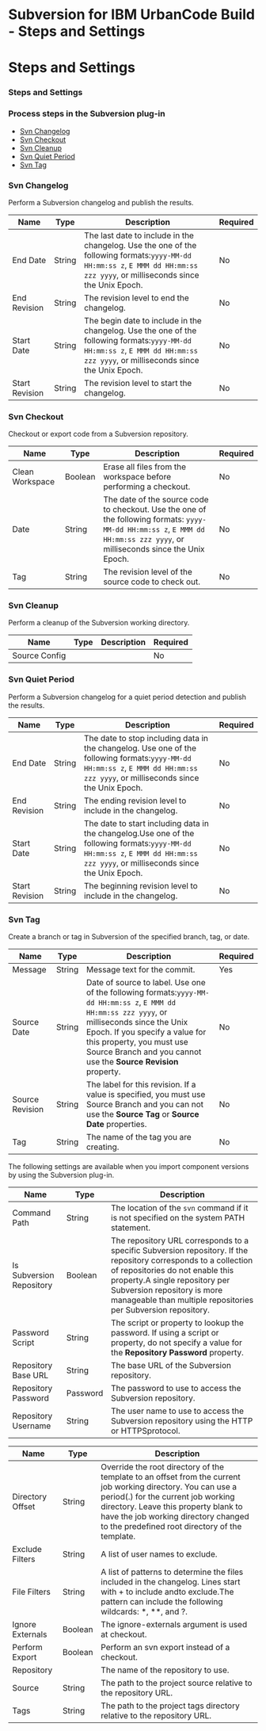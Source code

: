 
Subversion for IBM UrbanCode Build - Steps and Settings
=======================================================

# Steps and Settings


### Steps and Settings




### Process steps in the Subversion plug-in

* [Svn Changelog](#svn_changelog)
* [Svn Checkout](#svn_checkout)
* [Svn Cleanup](#svn_cleanup)
* [Svn Quiet Period](#svn_quiet_period)
* [Svn Tag](#svn_tag)


### Svn Changelog

Perform a Subversion changelog and publish the results.


| Name | Type | Description                                                                                                          | Required |
| ---- | ---- | -------------------------------------------------------------------------------------------------------------------- | -------- |
| End Date | String | The last date to include in the changelog. Use the one of the following formats:`yyyy-MM-dd HH:mm:ss z`, `E MMM dd HH:mm:ss zzz yyyy`, or milliseconds since the Unix Epoch. | No |
| End Revision | String | The revision level to end the changelog. | No |
| Start Date | String | The begin date to include in the changelog. Use the one of the following formats:`yyyy-MM-dd HH:mm:ss z`, `E MMM dd HH:mm:ss zzz yyyy`, or milliseconds since the Unix Epoch. | No |
| Start Revision | String | The revision level to start the changelog. | No |

### Svn Checkout

Checkout or export code from a Subversion repository.


| Name | Type | Description                                                                                                          | Required |
| ---- | ---- | -------------------------------------------------------------------------------------------------------------------- | -------- |
| Clean Workspace | Boolean | Erase all files from the workspace before performing a checkout. | No |
| Date | String | The date of the source code to checkout. Use the one of the following formats: `yyyy-MM-dd HH:mm:ss z`, `E MMM dd HH:mm:ss zzz yyyy`, or milliseconds since the Unix Epoch. | No |
| Tag | String | The revision level of the source code to check out. | No |

### Svn Cleanup

Perform a cleanup of the Subversion working directory.



| Name | Type | Description                                                                                                          | Required |
| ---- | ---- | -------------------------------------------------------------------------------------------------------------------- | -------- |
| Source Config |  |  | No |

### Svn Quiet Period

Perform a Subversion changelog for a quiet period detection and publish the results.



| Name | Type | Description                                                                                                          | Required |
| ---- | ---- | -------------------------------------------------------------------------------------------------------------------- | -------- |
| End Date | String | The date to stop including data in the changelog. Use one of the following formats:`yyyy-MM-dd HH:mm:ss z`, `E MMM dd HH:mm:ss zzz yyyy`, or milliseconds since the Unix Epoch. | No |
| End Revision | String | The ending revision level to include in the changelog. | No |
| Start Date | String | The date to start including data in the changelog.Use one of the following formats:`yyyy-MM-dd HH:mm:ss z`, `E MMM dd HH:mm:ss zzz yyyy`, or milliseconds since the Unix Epoch. | No |
| Start Revision | String | The beginning revision level to include in the changelog. | No |

### Svn Tag

Create a branch or tag in Subversion of the specified branch, tag, or date.



| Name | Type | Description                                                                                                          | Required |
| ---- | ---- | -------------------------------------------------------------------------------------------------------------------- | -------- |
| Message | String | Message text for the commit. | Yes |
| Source Date | String | Date of source to label. Use one of the following formats:`yyyy-MM-dd HH:mm:ss z`, `E MMM dd HH:mm:ss zzz yyyy`, or milliseconds since the Unix Epoch. If you specify a value for this property, you must use Source Branch and you cannot use the **Source Revision** property. | No |
| Source Revision | String | The label for this revision. If a value is specified, you must use Source Branch and you can not use the **Source Tag** or **Source Date** properties. | No |
| Tag | String | The name of the tag you are creating. | No |


The following settings are available when you import component versions by using the Subversion plug-in.


| Name | Type | Description |
| --- | --- | --- |
| Command Path | String | The location of the `svn` command if it is not specified on the system PATH statement. |
| Is Subversion Repository | Boolean | The repository URL corresponds to a specific Subversion repository. If the repository corresponds to a collection of repositories do not enable this property.A single repository per Subversion repository is more manageable than multiple repositories per Subversion repository. |
| Password Script | String | The script or property to lookup the password. If using a script or property, do not specify a value for the **Repository Password** property. |
| Repository Base URL | String | The base URL of the Subversion repository. |
| Repository Password | Password | The password to use to access the Subversion repository. |
| Repository Username | String | The user name to use to access the Subversion repository using the HTTP or HTTPSprotocol. |



| Name | Type | Description |
| --- | --- | --- |
| Directory Offset | String | Override the root directory of the template to an offset from the current job working directory. You can use a period(.) for the current job working directory. Leave this property blank to have the job working directory changed to the predefined root directory of the template. |
| Exclude Filters | String | A list of user names to exclude. |
| File Filters | String | A list of patterns to determine the files included in the changelog. Lines start with + to include andto exclude.The pattern can include the following wildcards: \*, \*\*, and ?. |
| Ignore Externals | Boolean | The ignore-externals argument is used at checkout. |
| Perform Export | Boolean | Perform an svn export instead of a checkout. |
| Repository |  | The name of the repository to use. |
| Source | String | The path to the project source relative to the repository URL. |
| Tags | String | The path to the project tags directory relative to the repository URL. |


